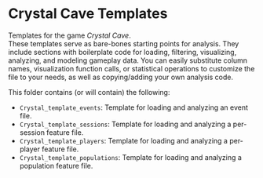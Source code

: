 # Crystal Cave Templates

Templates for the game _Crystal Cave_.  
These templates serve as bare-bones starting points for analysis.
They include sections with boilerplate code for loading, filtering, visualizing, analyzing, and modeling gameplay data.
You can easily substitute column names, visualization function calls, or statistical operations to customize the file to your needs, as well as copying/adding your own analysis code.

This folder contains (or will contain) the following:

- `Crystal_template_events`: Template for loading and analyzing an event file.
- `Crystal_template_sessions`: Template for loading and analyzing a per-session feature file.
- `Crystal_template_players`: Template for loading and analyzing a per-player feature file.
- `Crystal_template_populations`: Template for loading and analyzing a population feature file.
